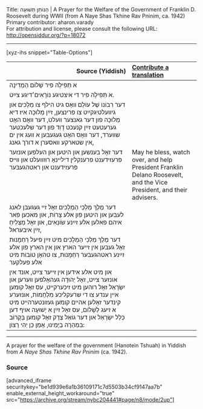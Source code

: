 <html>
<head></head>
<body>
Title: הַנּוֹתֵן תְּשׁוּעָה | A Prayer for the Welfare of the Government of Franklin D. Roosevelt during WWII (from A Naye Shas Tkhine Rav Pninim, ca. 1942)<br />
Primary contributor: aharon.varady<br />
For attribution and license, please consult the following URL: <a href="http://opensiddur.org/?p=18072">http://opensiddur.org/?p=18072</a>
<p />
<hr />

[xyz-ihs snippet="Table-Options"]<table style="margin-left: auto; margin-right: auto;" class="draggable">
<thead><tr><th id="x" style="text-align: right;">Source (Yiddish)</th><th style="text-align: left;"><a href="/translate/" target="_blank" rel="noopener">Contribute a translation</a></th></tr></thead>
<tbody>
<tr><td style="vertical-align:top;">
<div class="yiddish" lang="yi">
א תְּפִילָה פיר שָׁלוֹם הַמְדִינָה
</span></div></td>
 
<td style="vertical-align:top;">
<div class="english" lang="en">

</div></td></tr>


<tr><td style="vertical-align:top;">
<div class="yiddish" lang="yi">
א תְּפִילָה פיר די איצטיגע נוֹרָאִים׳דיגע צײַט.
</span></div></td>
 
<td style="vertical-align:top;">
<div class="english" lang="en">

</div></td></tr>


<tr><td style="vertical-align:top;">
<div class="yiddish" lang="yi">
דער רִבּוֹנוֹ שֶׁל עוֹלָם 
װאָס גיט הילף צו מְלָכִים 
און גיװעלטיגקײַט צו פּרינצען, 
זײַן מְלוּכָה איז דיא מְלוּכָה פון דער גאנצער װעלט, 
דער װאָס האָט גערעטעט 
זײַן קנעכט דָוִד פון דער שלעכטער שװערד, 
דער װאָס האָט געגעבּען א װעג אין ים 
אין שטארקע װאסערן א דורך גאנג, 
</span></div></td>
 
<td style="vertical-align:top;">
<div class="english" lang="en">

</div></td></tr>


<tr><td style="vertical-align:top;">
<div class="yiddish" lang="yi">
דער זאָל בענשען און היטען און העלפען אונזער 
פּרעזידענט פרענקלין דילײנאָ רוזװעלט
און װײס פּרעזידענט און ראטהגעבּער 
</span></div></td>
 
<td style="vertical-align:top;">
<div class="english" lang="en">
May he bless, watch over, and help
President Franklin Delano Roosevelt,
and the Vice President, and their advisers.
</div></td></tr>


<tr><td style="vertical-align:top;">
<div class="yiddish" lang="yi">
דער מֶלֶךְ מַלְכֵי הַמְלָכִים 
זאָל זײ געגעבּן לאנג לעבּען און היטען פון אלע צָרוֹת, 
און מאכען פאר איהם פאלען אלע זײַנע שׂוֹנְאִים, 
און זאָל מַצְּלִיחַ זײַן איבעראל, 
</span></div></td>
 
<td style="vertical-align:top;">
<div class="english" lang="en">

</div></td></tr>


<tr><td style="vertical-align:top;">
<div class="yiddish" lang="yi">
דער מֶלֶךְ מַלְכֵי הַמְלָכִים 
מיט זײַן פיעל רַחְמָנוּת זאָל געבּען אין זײער הארץ 
און אין הארץ פון אלע זײַנע ראטהגעבּער רַחְמָנוּת, 
צו טהאָן טוֹבוֹת מיט אלע פעלקער 
</span></div></td>
 
<td style="vertical-align:top;">
<div class="english" lang="en">

</div></td></tr>


<tr><td style="vertical-align:top;">
<div class="yiddish" lang="yi">
און מיט אלע אידען אין זײער צײַט, 
אונד אין אונזער צײַט, 
זאָל יְהוּדָה געהאָלפען װערען 
און יִשְׂרָאֵל זאָל רוהען מיט זיכערקײט, 
עס זאָל קומען אײן ענדע צו די שרעקליכע מִלְחָמוֹת, 
אונזערע קינדער זאָלען אהײם קומען געזונטערהײט מיט א זיעג לְשָׁלוֹם, 
עס זאָל זײַן א יְשׁוּעָה אויף דען כְּלַל יִשְׂרָאֵל 
און דער גוֹאֵל צֶדֶק זאָל קומען בְּקָרוֹב בִּמְהֵרָה בְיָמֵינוּ, 
אָמֵן כֵּן יְהִי רָצוֹן:
</span></div>
</td>
 
<td style="vertical-align:top;">
<div class="english" lang="en">

</div></td>
</tr>
</tbody></table>

<hr />

A prayer for the welfare of the government (Hanotein Tshuah) in Yiddish from <em>A Naye Shas Tkhine Rav Pninim</em> (ca. 1942).

<h3>Source</h3>

[advanced_iframe securitykey="be1d939e6a1b36109171c7d5503b34cf9147aa7b" enable_external_height_workaround="true" src="https://archive.org/stream/nybc204441#page/n8/mode/2up"]
</body>
</html>